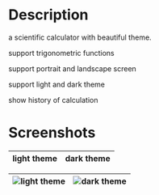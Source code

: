 # Description
a scientific calculator with beautiful theme. 

support trigonometric functions 

support portrait and landscape screen 

support light and dark theme 

show history of calculation 

# Screenshots

| light theme | dark theme |
| ---------      | ------------       |

| ![light theme](https://github.com/user-attachments/assets/cc1f556d-b866-4c3a-ad91-1f6cd3aa8fa8) | ![dark theme](https://github.com/user-attachments/assets/cc4295e6-447e-4a24-a9c6-59ca6d6c3eca) |
| ---      | ---       |



